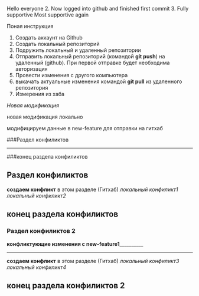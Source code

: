 Hello everyone
2. Now logged into github and finished first commit
3. Fully supportive
Most supportive again


Поная инструкция

1. Создать аккаунт на Github
2. Создать локальный репозиторий
3. Подружить локальный и удаленный репозитории
4. Отправить локальный репозиторий (командой __git push__) на удаленный (github).
При первой отправке будет необходима авторизация
5. Провести изменения с другого компьютера
6. выкачать актуальные изменения командой __git pull__ из удаленного репозитория
7. Измерения из хаба

*Новая модификация*

новая модификация локально

модифицируем данные в new-feature для отправки на гитхаб


###Раздел конфиликтов


_________________________________________________________


###конец раздела конфиликтов
## Раздел конфиликтов
__создаем конфликт__ в этом разделе (Гитхаб)
*локальный конфиликт1*
*локальный конфиликт2*

## конец раздела конфиликтов


### Раздел конфиликтов 2


__конфликтующие изменения с new-feature1____________
_______________________________________________

__создаем конфликт__ в этом разделе (Гитхаб)
*локальный конфиликт3*
*локальный конфиликт4*

## конец раздела конфиликтов 2
